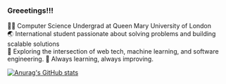### Greeetings!!!

👨‍💻 Computer Science Undergrad at Queen Mary University of London <br/>
🌏 International student passionate about solving problems and building scalable solutions <br/>
🤖 Exploring the intersection of web tech, machine learning, and software engineering.
🌱 Always learning, always improving.

[![Anurag's GitHub stats](https://github-readme-stats.vercel.app/api?username=Starfall10&theme=tokyonight&icons=true&hide_rank=false)](https://github.com/anuraghazra/github-readme-stats)
